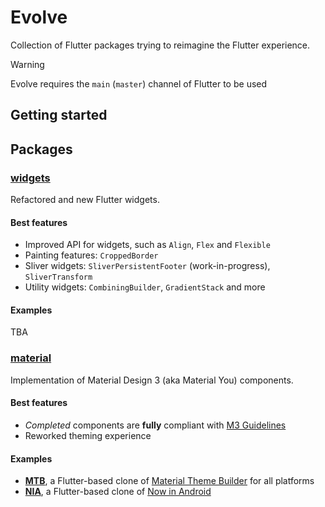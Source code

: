 
# Evolve

Collection of Flutter packages trying to reimagine the Flutter experience.

> [!WARNING]
> Evolve requires the `main` (`master`) channel of Flutter to be used

## Getting started


## Packages

### [widgets](packages/widgets/README.md)

Refactored and new Flutter widgets.

#### Best features

- Improved API for widgets, such as `Align`, `Flex` and `Flexible`
- Painting features: `CroppedBorder`
- Sliver widgets: `SliverPersistentFooter` (work-in-progress), `SliverTransform`
- Utility widgets: `CombiningBuilder`, `GradientStack` and more

#### Examples

TBA

### [material](packages/material/README.md)

Implementation of Material Design 3 (aka Material You) components.

#### Best features

- *Completed* components are **fully** compliant with [M3 Guidelines](https://m3.material.io)
- Reworked theming experience

#### Examples

- [**MTB**](packages/material/example/README.md), a Flutter-based clone of [Material Theme Builder](https://material-foundation.github.io/material-theme-builder) for all platforms
- [**NIA**](packages/material/example/README.md), a Flutter-based clone of [Now in Android](https://github.com/android/nowinandroid)
